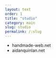 ```yaml
---
layout: text
order: 1
title: "studio"
category: main
slug: studio
permalink: /:slug
---
```


- handmade-web.net
- aidanquinlan.net

